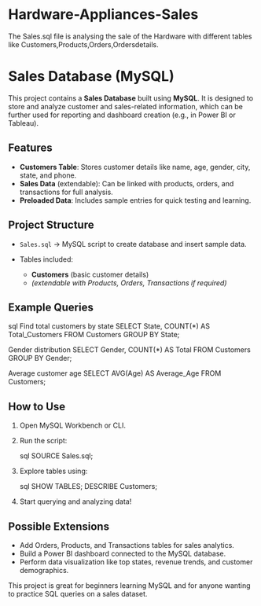 # Hardware-Appliances-Sales
The Sales.sql file is analysing the sale of the Hardware with different tables like Customers,Products,Orders,Ordersdetails.
# Sales Database (MySQL)

This project contains a **Sales Database** built using **MySQL**. It is designed to store and analyze customer and sales-related information, which can be further used for reporting and dashboard creation (e.g., in Power BI or Tableau).

## Features

* **Customers Table**: Stores customer details like name, age, gender, city, state, and phone.
* **Sales Data** (extendable): Can be linked with products, orders, and transactions for full analysis.
* **Preloaded Data**: Includes sample entries for quick testing and learning.

## Project Structure

* `Sales.sql` → MySQL script to create database and insert sample data.
* Tables included:

  * **Customers** (basic customer details)
  * *(extendable with Products, Orders, Transactions if required)*

## Example Queries

   sql
   Find total customers by state
SELECT State, COUNT(*) AS Total_Customers
FROM Customers
GROUP BY State;

   Gender distribution
SELECT Gender, COUNT(*) AS Total
FROM Customers
GROUP BY Gender;

   Average customer age
SELECT AVG(Age) AS Average_Age FROM Customers;

## How to Use

1. Open MySQL Workbench or CLI.
2. Run the script:

      sql
   SOURCE Sales.sql;
   
3. Explore tables using:

      sql
   SHOW TABLES;
   DESCRIBE Customers;
  
4. Start querying and analyzing data!

## Possible Extensions

* Add Orders, Products, and Transactions tables for sales analytics.
* Build a Power BI dashboard connected to the MySQL database.
* Perform data visualization like top states, revenue trends, and customer demographics.

This project is great for beginners learning MySQL and for anyone wanting to practice SQL queries on a sales dataset.

